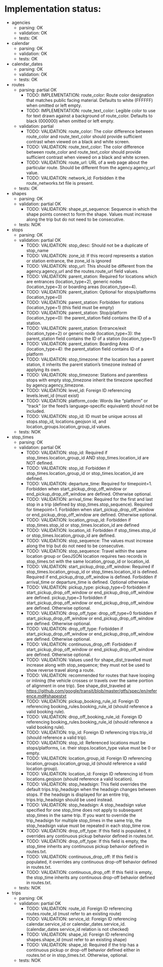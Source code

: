 # Implementation status:
* agencies 
  * parsing: OK
  * validation: OK
  * tests: OK
* calendar 
  * parsing: OK
  * validation: OK
  * tests: OK
* calendar_dates 
  * parsing: OK
  * validation: OK
  * tests: OK
* routes
    * parsing: partial OK
      * TODO: IMPLEMENTATION: route_color: Route color designation that matches public facing material. Defaults to white (FFFFFF) when omitted or left empty.
      * TODO: IMPLEMENTATION: route_text_color: Legible color to use for text drawn against a background of route_color. Defaults to black (000000) when omitted or left empty.
    * validation: partial
      * TODO: VALIDATION: route_color: The color difference between route_color and route_text_color should provide sufficient contrast when viewed on a black and white screen.
      * TODO: VALIDATION: route_text_color: The color difference between route_color and route_text_color should provide sufficient contrast when viewed on a black and white screen.
      * TODO: VALIDATION: route_url: URL of a web page about the particular route. Should be different from the agency.agency_url value.
      * TODO: VALIDATION: network_id: Forbidden it the route_networks.txt file is present. 
    * tests: OK
* shapes
    * parsing: OK
    * validation: partial OK
      * TODO: VALIDATION: shape_pt_sequence: Sequence in which the shape points connect to form the shape. Values must increase along the trip but do not need to be consecutive.
    * tests: NOK
* stops
    * parsing: OK
    * validation: partial OK
      * TODO: VALIDATION: stop_desc: Should not be a duplicate of stop_name
      * TODO: VALIDATION: zone_id: If this record represents a station or station entrance, the zone_id is ignored
      * TODO: VALIDATION: stop_url: This should be different from the agency.agency_url and the routes.route_url field values.
      * TODO: VALIDATION: parent_station: Required for locations which are entrances (location_type=2), generic nodes (location_type=3) or boarding areas (location_type=4).
      * TODO: VALIDATION: parent_station: Optional for stops/platforms (location_type=0)
      * TODO: VALIDATION: parent_station: Forbidden for stations (location_type=1) (this field must be empty)
      * TODO: VALIDATION: parent_station: Stop/platform (location_type=0): the parent_station field contains the ID of a station.
      * TODO: VALIDATION: parent_station: Entrance/exit (location_type=2) or generic node (location_type=3): the parent_station field contains the ID of a station (location_type=1)
      * TODO: VALIDATION: parent_station: Boarding Area (location_type=4): the parent_station field contains ID of a platform
      * TODO: VALIDATION: stop_timezone: If the location has a parent station, it inherits the parent station’s timezone instead of applying its own.
      * TODO: VALIDATION: stop_timezone: Stations and parentless stops with empty stop_timezone inherit the timezone specified by agency.agency_timezone.
      * TODO: VALIDATION: level_id: Foreign ID referencing levels.level_id (must exist)
      * TODO: VALIDATION: platform_code: Words like “platform” or "track" (or the feed’s language-specific equivalent) should not be included.
      * TODO: VALIDATION: stop_id: ID must be unique across all stops.stop_id, locations.geojson id, and location_groups.location_group_id values.
    * tests: NOK
* stop_times
    * parsing: OK
    * validation: partial OK
      * TODO: VALIDATION: stop_id: Required if stop_times.location_group_id AND stop_times.location_id are NOT defined.
      * TODO: VALIDATION: stop_id: Forbidden if stop_times.location_group_id or stop_times.location_id are defined.
      * TODO: VALIDATION: departure_time: Required for timepoint=1. Forbidden when start_pickup_drop_off_window or end_pickup_drop_off_window are defined. Otherwise optional.
      * TODO: VALIDATION: arrival_time: Required for the first and last stop in a trip (defined by stop_times.stop_sequence). Required for timepoint=1. Forbidden when start_pickup_drop_off_window or end_pickup_drop_off_window are defined. Otherwise optional.
      * TODO: VALIDATION: location_group_id: Forbidden if stop_times.stop_id or stop_times.location_id are defined
      * TODO: VALIDATION: location_id: Forbidden if stop_times.stop_id or stop_times.location_group_id are defined.
      * TODO: VALIDATION: stop_sequence: The values must increase along the trip but do not need to be consecutive.
      * TODO: VALIDATION: stop_sequence: Travel within the same location group or GeoJSON location requires two records in stop_times.txt with the same location_group_id or location_id.
      * TODO: VALIDATION: start_pickup_drop_off_window: Required if stop_times.location_group_id or stop_times.location_id is defined.  Required if end_pickup_drop_off_window is defined. Forbidden if arrival_time or departure_time is defined. Optional otherwise.
      * TODO: VALIDATION: pickup_type: pickup_type=0 forbidden if start_pickup_drop_off_window or end_pickup_drop_off_window are defined. pickup_type=3 forbidden if start_pickup_drop_off_window or end_pickup_drop_off_window are defined. Otherwise optional.
      * TODO: VALIDATION: drop_off_type: drop_off_type=0 forbidden if start_pickup_drop_off_window or end_pickup_drop_off_window are defined. Otherwise optional.
      * TODO: VALIDATION: drop_off_type: Forbidden if start_pickup_drop_off_window or end_pickup_drop_off_window are defined. Otherwise optional.
      * TODO: VALIDATION: continuous_drop_off: Forbidden if start_pickup_drop_off_window or end_pickup_drop_off_window are defined. Otherwise optional.
      * TODO: VALIDATION: Values used for shape_dist_traveled must increase along with stop_sequence; they must not be used to show reverse travel along a route.
      * TODO: VALIDATION: recommended for routes that have looping or inlining (the vehicle crosses or travels over the same portion of alignment in one trip). See shape_dist_traveled at https://github.com/google/transit/blob/master/gtfs/spec/en/reference.md#shapestxt
      * TODO: VALIDATION: pickup_booking_rule_id: Foreign ID referencing booking_rules.booking_rule_id (should reference a valid booking rule).
      * TODO: VALIDATION: drop_off_booking_rule_id: Foreign ID referencing booking_rules.booking_rule_id (should reference a valid booking rule).
      * TODO: VALIDATION: trip_id: Foreign ID referencing trips.trip_id (should reference a valid trip).
      * TODO: VALIDATION: stop_id: Referenced locations must be stops/platforms, i.e. their stops.location_type value must be 0 or empty.
      * TODO: VALIDATION: location_group_id: Foreign ID referencing location_groups.location_group_id (should reference a valid location group).
      * TODO: VALIDATION: location_id: Foreign ID referencing id from locations.geojson (should reference a valid location).
      * TODO: VALIDATION: stop_headsign: This field overrides the default trips.trip_headsign when the headsign changes between stops. If the headsign is displayed for an entire trip, trips.trip_headsign should be used instead.
      * TODO: VALIDATION: stop_headsign: A stop_headsign value specified for one stop_time does not apply to subsequent stop_times in the same trip. If you want to override the trip_headsign for multiple stop_times in the same trip, the stop_headsign value must be repeated in each stop_time row.
      * TODO: VALIDATION: drop_off_type: If this field is populated, it overrides any continuous pickup behavior defined in routes.txt.
      * TODO: VALIDATION: drop_off_type: If this field is empty, the stop_time inherits any continuous pickup behavior defined in routes.txt.
      * TODO: VALIDATION: continuous_drop_off: If this field is populated, it overrides any continuous drop-off behavior defined in routes.txt.
      * TODO: VALIDATION: continuous_drop_off: If this field is empty, the stop_time inherits any continuous drop-off behavior defined in routes.txt.
    * tests: NOK
* trips
    * parsing: OK
    * validation: partial OK
      * TODO: VALIDATION: route_id: Foreign ID referencing routes.route_id (must refer to an existing route)
      * TODO: VALIDATION: service_id: Foreign ID referencing calendar.service_id or calendar_dates.service_id. (calendar_dates service_id relation is not checked)
      * TODO: VALIDATION: shape_id: Foreign ID referencing shapes.shape_id (must refer to an existing shape)
      * TODO: VALIDATION: shape_id: Required if the trip has a continuous pickup or drop-off behavior defined either in routes.txt or in stop_times.txt. Otherwise, optional.
    * tests: NOK